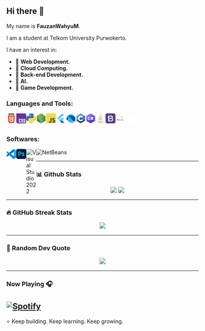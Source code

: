 ## Hi there 👋

My name is **FauzanWahyuM**.<br>

I am a student at Telkom University Purwokerto.<br>

I have an interest in:<br>

- 🔭 **Web Development.**<br>
- 🌱 **Cloud Computing.**<br>
- 👯 **Back-end Development.**<br>
- 🤔 **AI.**<br>
- 💬 **Game Development.**<br>

### Languages and Tools:


<a href="https://www.w3.org/html/" target="_blank"><img align="left" alt="HTML5" width="26px" src="https://raw.githubusercontent.com/github/explore/80688e429a7d4ef2fca1e82350fe8e3517d3494d/topics/html/html.png" /></a>
<a href="https://www.w3schools.com/css/" target="_blank"><img align="left" alt="CSS3" width="26px" src="https://raw.githubusercontent.com/github/explore/80688e429a7d4ef2fca1e82350fe8e3517d3494d/topics/css/css.png" /></a>
<a href="https://www.python.org" target="_blank"> <img align="left" alt="Python" width="26px" src="https://github.com/Aakarsh-B/trying-repos/blob/master/python-5.svg?raw=true"/> </a>
<a href="https://nodejs.org/" target="_blank">
  <img align="left" alt="Node.js" width="26px" src="https://raw.githubusercontent.com/github/explore/master/topics/nodejs/nodejs.png" />
</a>
<a href="https://developer.mozilla.org/en-US/docs/Web/JavaScript" target="_blank">
  <img align="left" alt="JavaScript" width="26px" src="https://raw.githubusercontent.com/github/explore/master/topics/javascript/javascript.png" />
</a>
<a href="https://flutter.dev/" target="_blank">
  <img align="left" alt="Flutter" width="26px" src="https://raw.githubusercontent.com/github/explore/master/topics/flutter/flutter.png" />
</a>
<a href="https://dart.dev/" target="_blank">
  <img align="left" alt="Dart" width="26px" src="https://raw.githubusercontent.com/github/explore/master/topics/dart/dart.png" />
</a>
<a href="https://isocpp.org/" target="_blank">
  <img align="left" alt="C++" width="26px" src="https://raw.githubusercontent.com/github/explore/master/topics/cpp/cpp.png" />
</a>
<a href="https://docs.microsoft.com/en-us/dotnet/csharp/" target="_blank">
  <img align="left" alt="C#" width="26px" src="https://raw.githubusercontent.com/github/explore/master/topics/csharp/csharp.png" />
</a>
<a href="https://www.java.com/" target="_blank">
  <img align="left" alt="Java" width="26px" src="https://raw.githubusercontent.com/github/explore/master/topics/java/java.png" />
</a>
<a href="https://getbootstrap.com/" target="_blank">
  <img align="left" alt="Bootstrap" width="26px" src="https://raw.githubusercontent.com/github/explore/master/topics/bootstrap/bootstrap.png" />
</a>
<img align="left" alt="MySQL" width="26px" src="https://raw.githubusercontent.com/github/explore/master/topics/mysql/mysql.png" />
<img align="left" alt="GitHub" width="26px" src="https://github.com/Aakarsh-B/trying-repos/blob/master/github.svg" />
<br />
<br />

### Softwares:

<img align="left" alt="Visual Studio Code" width="26px" src="https://raw.githubusercontent.com/github/explore/80688e429a7d4ef2fca1e82350fe8e3517d3494d/topics/visual-studio-code/visual-studio-code.png" />
<a href="https://www.photoshop.com/en" target="_blank"> <img align="left" alt="Photoshop" width="26px" src="https://github.com/Aakarsh-B/trying-repos/blob/master/photoshop.png?raw=true"/> </a>
<img src="https://upload.wikimedia.org/wikipedia/commons/9/98/Apache_NetBeans_Logo.svg" alt="NetBeans" width="26px"/>
<img align="left" alt="Visual Studio 2022" width="26px" src="https://img.icons8.com/color/48/visual-studio.png" />


<br />

---

### 📊 Github Stats

<p align="center">
  <img height="180em" src="https://github-readme-stats-eight-theta.vercel.app/api?username=FauzanWahyuM&show_icons=true&theme=algolia&include_all_commits=true&count_private=true"/>
  <img height="180em" src="https://github-readme-stats-eight-theta.vercel.app/api/top-langs/?username=FauzanWahyuM&layout=compact&theme=algolia"/>
</p>

---

### 🔥 GitHub Streak Stats

<p align="center">
  <img src="https://streak-stats.demolab.com?user=FauzanWahyuM&theme=algolia&hide_border=true" />
</p>

---

### 💬 Random Dev Quote

<p align="center">
  <img src="https://quotes-github-readme.vercel.app/api?type=horizontal&theme=dark" />
</p>

---

### Now Playing 🎧

[![Spotify](https://github-readme-remake.vercel.app/api/spotify)](https://open.spotify.com/user/31y4pyazut7mkrzgwxxz5t6szb2u)
<br/>
---

⭐️ Keep building. Keep learning. Keep growing.







